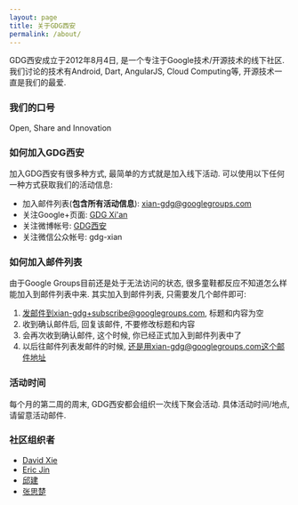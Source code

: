 ```yaml
---
layout: page
title: 关于GDG西安
permalink: /about/
---
```


GDG西安成立于2012年8月4日, 是一个专注于Google技术/开源技术的线下社区. 我们讨论的技术有Android, Dart, AngularJS, Cloud Computing等, 开源技术一直是我们的最爱.

### 我们的口号

Open, Share and Innovation

### 如何加入GDG西安

加入GDG西安有很多种方式, 最简单的方式就是加入线下活动. 可以使用以下任何一种方式获取我们的活动信息:

* 加入邮件列表(**包含所有活动信息**): xian-gdg@googlegroups.com
* 关注Google+页面: [GDG Xi'an](http://plus.google.com/114935565019424673192/)
* 关注微博帐号: [GDG西安](http://weibo.com/xagdg)
* 关注微信公众帐号: gdg-xian

### 如何加入邮件列表

由于Google Groups目前还是处于无法访问的状态, 很多童鞋都反应不知道怎么样能加入到邮件列表中来. 其实加入到邮件列表, 只需要发几个邮件即可:

1. 发邮件到xian-gdg+subscribe@googlegroups.com, 标题和内容为空
2. 收到确认邮件后, 回复该邮件, 不要修改标题和内容
3. 会再次收到确认邮件, 这个时候, 你已经正式加入到邮件列表中了
4. 以后往邮件列表发邮件的时候, 还是用xian-gdg@googlegroups.com这个邮件地址

### 活动时间

每个月的第二周的周末, GDG西安都会组织一次线下聚会活动. 具体活动时间/地点, 请留意活动邮件.

### 社区组织者

* [David Xie](/about/davidxie/)
* [Eric Jin](/about/ericjin/)
* [邱建](/about/greatghoul)
* [张思楚](http://zhangsichu.com)

